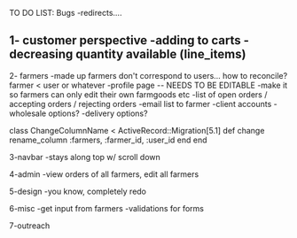 
TO DO LIST:
Bugs
 -redirects.... 

1- customer perspective
 -adding to carts
 -decreasing quantity available (line_items)
 -

2- farmers 
-made up farmers don't correspond to users... how to reconcile? farmer < user or whatever 
 -profile page -- NEEDS TO BE EDITABLE
 -make it so farmers can only edit their own farmgoods etc
 -list of open orders / accepting orders / rejecting orders
 -email list to farmer 
 -client accounts 
 -wholesale options?
 -delivery options?

 class ChangeColumnName < ActiveRecord::Migration[5.1]
  def change
    rename_column :farmers, :farmer_id, :user_id
  end
end


3-navbar
 -stays along top w/ scroll down

4-admin
 -view orders of all farmers, edit all farmers 

5-design
 -you know, completely redo 

6-misc 
 -get input from farmers 
 -validations for forms

7-outreach 


